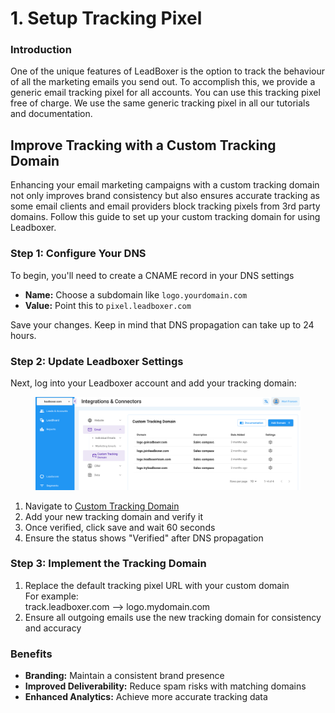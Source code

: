 # 1. Setup Tracking Pixel

### Introduction

One of the unique features of LeadBoxer is the option to track the behaviour of all the marketing emails you send out. To accomplish this, we provide a generic email tracking pixel for all accounts. You can use this tracking pixel free of charge. We use the same generic tracking pixel in all our tutorials and documentation.&#x20;

## Improve Tracking with a Custom Tracking Domain

Enhancing your email marketing campaigns with a custom tracking domain not only improves brand consistency but also ensures accurate tracking as some email clients and email providers block tracking pixels from 3rd party domains. Follow this guide to set up your custom tracking domain for using Leadboxer.

### Step 1: Configure Your DNS

To begin, you'll need to create a CNAME record in your DNS settings

* **Name:** Choose a subdomain like `logo.yourdomain.com`
* **Value:** Point this to `pixel.leadboxer.com`

Save your changes. Keep in mind that DNS propagation can take up to 24 hours.

### Step 2: Update Leadboxer Settings

Next, log into your Leadboxer account and add your tracking domain:

<figure><img src="../../../.gitbook/assets/Cursor_and_LeadBoxer_App (2).png" alt=""><figcaption></figcaption></figure>



1. Navigate to [Custom Tracking Domain](https://app.leadboxer.com/integrations-connectors/email/custom-tracking-domain)
2. Add your new tracking domain and verify it
3. Once verified, click save and wait 60 seconds
4. Ensure the status shows "Verified" after DNS propagation

### Step 3: Implement the Tracking Domain

1. Replace the default tracking pixel URL with your custom domain\
   For example:\
   track.leadboxer.com --> logo.mydomain.com
2. Ensure all outgoing emails use the new tracking domain for consistency and accuracy

### Benefits

* **Branding:** Maintain a consistent brand presence
* **Improved Deliverability:** Reduce spam risks with matching domains
* **Enhanced Analytics:** Achieve more accurate tracking data
